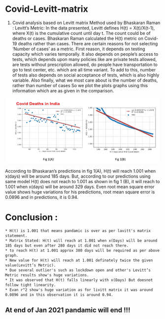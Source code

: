 # Covid-Levitt-matrix
1. Covid analysis based on Levitt matrix 
Method used by Bhaskaran Raman :
   Levitt’s Metric: In the data presented, Levitt defines H(t) = X(t)/X(t-1), where X(t) is the cumulative count until day t. The count could be of deaths or cases.
Bhaskaran Raman calculated the H(t) metric on Covid-19 deaths rather than cases. There are certain reasons for not selecting ‘Number of cases’ as a metric. First reason, it depends on testing capacity which varies temporally. It also depends on people’s access to tests, which depends upon many policies like are private tests allowed, are tests without prescription allowed, do people have transportation to go to test center, etc. which are all time variant. To add to this, number of tests also depends on social acceptance of tests, which is also highly variable. Also finally, what we most care about is the number of deaths, rather than number of cases So we plot the plots graphs using this information which are as given in the comparison.

![India](https://github.com/ShrikantNande/Covid-End/blob/main/india.png "Title")

According to Bhaskaran’s predictions in fig 1(A), H(t) will reach 1.001 when x(days) will be around 185 days. But, according to our predictions using same model H(t) does not reach to 1.001 as shown in fig 1 (B), it will reach to 1.001 when x(days) will be around 329 days. Even root mean square error value shows huge variations for his predictions, root mean square error is 0.0896 and in predictions, it is 0.94.

# Conclusion :
    * H(t) is 1.001 that means pandamic is over as per lavitt's matrix statement. 
    * Matrix Stated: H(t) will reach at 1.001 when x(Days) will be around 185 days but even after 280 days it did not reach there.
    * to reach H(t) at 1.001 approx 380 days will be required as per above graph. 
    * New value for H(t) will reach at 1.001 definately twice the given value(Levitt’s Metric).
    * Due several outlier's such as lockdown open and other's Levitt’s Metric results show's huge variations.
    * It was observed that H(t) falls linearly with x(Days) But doesnot follow tight linearity.
    * Evan r^2 show's huge variation as for livitt matrix it was around 0.0896 and in this observation it is around 0.94.

## At end of Jan 2021 pandamic will end !!!
